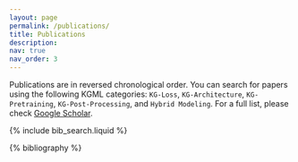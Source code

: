 ```yaml
---
layout: page
permalink: /publications/
title: Publications
description: 
nav: true
nav_order: 3
---
```


Publications are in reversed chronological order. You can search for papers using the following KGML categories: `KG-Loss`, `KG-Architecture`, `KG-Pretraining`, `KG-Post-Processing`, and `Hybrid Modeling`.  For a full list, please check [Google Scholar](https://scholar.google.com/citations?user=aJdbHAoAAAAJ&hl=en).

<!-- _pages/publications.md -->

<!-- Bibsearch Feature -->

{% include bib_search.liquid %}

<div class="publications">

{% bibliography %}

</div>
